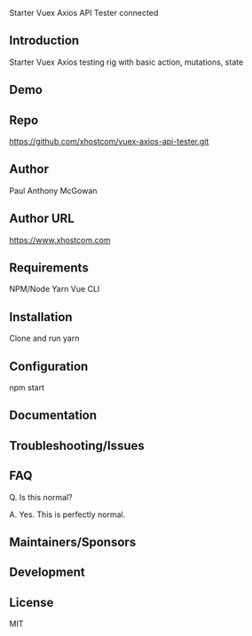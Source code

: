 Starter Vuex Axios API Tester connected

## Introduction

Starter Vuex Axios testing rig with basic action, mutations, state

## Demo

## Repo

https://github.com/xhostcom/vuex-axios-api-tester.git

## Author

Paul Anthony  McGowan

## Author URL

https://www.xhostcom.com

## Requirements

NPM/Node
 Yarn
Vue CLI

## Installation

Clone and run yarn

## Configuration

npm start

## Documentation

## Troubleshooting/Issues

## FAQ

Q. Is this normal?

A. Yes. This is perfectly normal.

## Maintainers/Sponsors

## Development

## License

MIT
